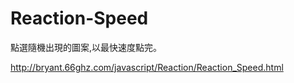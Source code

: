 # Reaction-Speed
點選隨機出現的圖案,以最快速度點完。


http://bryant.66ghz.com/javascript/Reaction/Reaction_Speed.html
